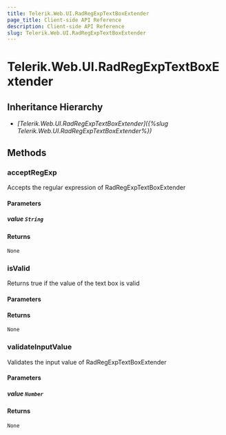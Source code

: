 ```yaml
---
title: Telerik.Web.UI.RadRegExpTextBoxExtender
page_title: Client-side API Reference
description: Client-side API Reference
slug: Telerik.Web.UI.RadRegExpTextBoxExtender
---
```


# Telerik.Web.UI.RadRegExpTextBoxExtender  

## Inheritance Hierarchy

* *[Telerik.Web.UI.RadRegExpTextBoxExtender]({%slug Telerik.Web.UI.RadRegExpTextBoxExtender%})*

## Methods

###  acceptRegExp

Accepts the regular expression of RadRegExpTextBoxExtender

#### Parameters

##### value `String`

#### Returns

`None` 

###  isValid

Returns true if the value of the text box is valid

#### Parameters

#### Returns

`None` 

###  validateInputValue

Validates the input value of RadRegExpTextBoxExtender

#### Parameters

##### value `Number`

#### Returns

`None` 


